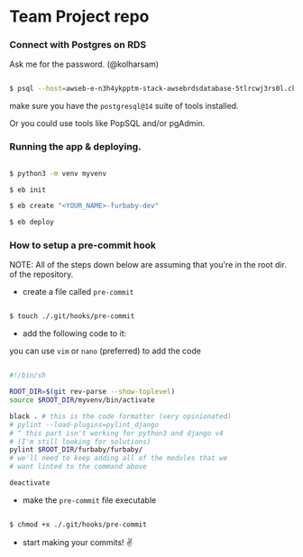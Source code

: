 # Team Project repo

### Connect with Postgres on RDS

Ask me for the password. (@kolharsam)

```sh

$ psql --host=awseb-e-n3h4ykpptm-stack-awsebrdsdatabase-5tlrcwj3rs0l.ckzyhv20mvw0.us-east-1.rds.amazonaws.com --port=5432 --username=root --password --dbname=ebdb

```

make sure you have the `postgresql@14` suite of tools installed.

Or you could use tools like PopSQL and/or pgAdmin.

### Running the app & deploying.

```sh

$ python3 -m venv myvenv

$ eb init

$ eb create "<YOUR_NAME>-furbaby-dev"

$ eb deploy

```

### How to setup a pre-commit hook

NOTE: All of the steps down below are assuming that you're in the root dir. of the repository.

- create a file called `pre-commit`

```sh

$ touch ./.git/hooks/pre-commit

```

- add the following code to it:

you can use `vim` or `nano` (preferred) to add the code

```sh

#!/bin/sh

ROOT_DIR=$(git rev-parse --show-toplevel)
source $ROOT_DIR/myvenv/bin/activate

black . # this is the code formatter (very opinionated)
# pylint --load-plugins=pylint_django 
# ^ this part isn't working for python3 and django v4
# (I'm still looking for solutions)
pylint $ROOT_DIR/furbaby/furbaby/
# we'll need to keep adding all of the modules that we
# want linted to the command above

deactivate

```

- make the `pre-commit` file executable

```sh

$ chmod +x ./.git/hooks/pre-commit

```

- start making your commits! ✌️
